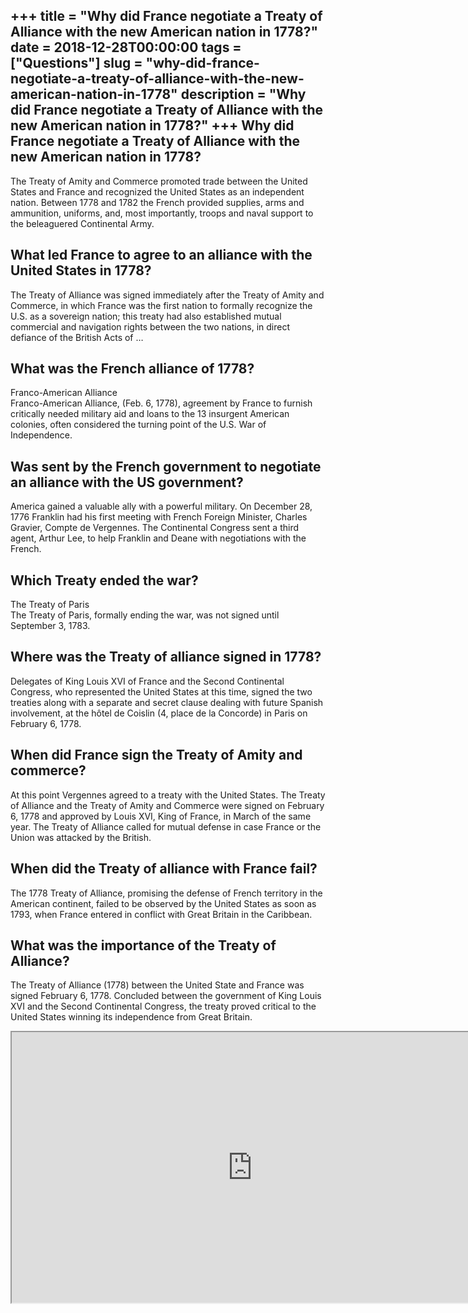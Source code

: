 +++
title = "Why did France negotiate a Treaty of Alliance with the new American nation in 1778?"
date = 2018-12-28T00:00:00
tags = ["Questions"]
slug = "why-did-france-negotiate-a-treaty-of-alliance-with-the-new-american-nation-in-1778"
description = "Why did France negotiate a Treaty of Alliance with the new American nation in 1778?"
+++
Why did France negotiate a Treaty of Alliance with the new American nation in 1778?
-----------------------------------------------------------------------------------

The Treaty of Amity and Commerce promoted trade between the United States and France and recognized the United States as an independent nation. Between 1778 and 1782 the French provided supplies, arms and ammunition, uniforms, and, most importantly, troops and naval support to the beleaguered Continental Army.

What led France to agree to an alliance with the United States in 1778?
-----------------------------------------------------------------------

The Treaty of Alliance was signed immediately after the Treaty of Amity and Commerce, in which France was the first nation to formally recognize the U.S. as a sovereign nation; this treaty had also established mutual commercial and navigation rights between the two nations, in direct defiance of the British Acts of …

What was the French alliance of 1778?
-------------------------------------

Franco-American Alliance  
Franco-American Alliance, (Feb. 6, 1778), agreement by France to furnish critically needed military aid and loans to the 13 insurgent American colonies, often considered the turning point of the U.S. War of Independence.

Was sent by the French government to negotiate an alliance with the US government?
----------------------------------------------------------------------------------

America gained a valuable ally with a powerful military. On December 28, 1776 Franklin had his first meeting with French Foreign Minister, Charles Gravier, Compte de Vergennes. The Continental Congress sent a third agent, Arthur Lee, to help Franklin and Deane with negotiations with the French.

Which Treaty ended the war?
---------------------------

The Treaty of Paris  
The Treaty of Paris, formally ending the war, was not signed until September 3, 1783.

Where was the Treaty of alliance signed in 1778?
------------------------------------------------

Delegates of King Louis XVI of France and the Second Continental Congress, who represented the United States at this time, signed the two treaties along with a separate and secret clause dealing with future Spanish involvement, at the hôtel de Coislin (4, place de la Concorde) in Paris on February 6, 1778.

When did France sign the Treaty of Amity and commerce?
------------------------------------------------------

At this point Vergennes agreed to a treaty with the United States. The Treaty of Alliance and the Treaty of Amity and Commerce were signed on February 6, 1778 and approved by Louis XVI, King of France, in March of the same year. The Treaty of Alliance called for mutual defense in case France or the Union was attacked by the British.

When did the Treaty of alliance with France fail?
-------------------------------------------------

The 1778 Treaty of Alliance, promising the defense of French territory in the American continent, failed to be observed by the United States as soon as 1793, when France entered in conflict with Great Britain in the Caribbean.

What was the importance of the Treaty of Alliance?
--------------------------------------------------

The Treaty of Alliance (1778) between the United State and France was signed February 6, 1778. Concluded between the government of King Louis XVI and the Second Continental Congress, the treaty proved critical to the United States winning its independence from Great Britain.

<iframe allow="accelerometer; autoplay; clipboard-write; encrypted-media; gyroscope; picture-in-picture" allowfullscreen="" class="__youtube_prefs__  epyt-is-override  no-lazyload" data-no-lazy="1" data-origheight="433" data-origwidth="770" data-skipgform_ajax_framebjll="" height="433" id="_ytid_10422" loading="lazy" src="https://www.youtube.com/embed/1S7SxUdAa8U?enablejsapi=1&autoplay=0&cc_load_policy=0&cc_lang_pref=&iv_load_policy=1&loop=0&modestbranding=0&rel=1&fs=1&playsinline=0&autohide=2&theme=dark&color=red&controls=1&" title="YouTube player" width="770"></iframe>